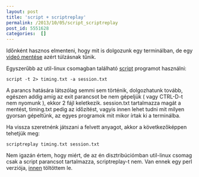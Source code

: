 ```yaml
---
layout: post
title: 'script + scriptreplay'
permalink: /2013/10/05/script_scriptreplay
post_id: 5551628
categories:  []
---
```


Időnként hasznos elmenteni, hogy mit is dolgozunk egy terminálban, de egy 
[videó mentése](http://commandline.blog.hu/2013/05/26/recordmydesktop) azért túlzásnak tűnik.

Egyszerűbb az util-linux csomagban található 
[script](http://en.wikipedia.org/wiki/Script_%28Unix%29) programot használni:

```
script -t 2> timing.txt -a session.txt
```

A parancs hatására látszólag semmi sem történik, dolgozhatunk tovább, egészen addig amíg az exit parancsot be nem gépeljük ( vagy CTRL-D-t nem nyomunk ), ekkor 2 fájl keletkezik. session.txt tartalmazza magát a mentést, timing.txt pedig az időzítést, vagyis innen lehet tudni mit milyen gyorsan gépeltünk, az egyes programok mit mikor írtak ki a terminálba.

Ha vissza szeretnénk játszani a felvett anyagot, akkor a következőképpen tehetjük meg:

```
scriptreplay timing.txt session.txt
```

Nem igazán értem, hogy miért, de az én disztribúciómban util-linux csomag csak a script parancsot tartalmazza, scriptreplay-t nem. Van ennek egy perl verziója, 
[innen](http://www.ifokr.org/bri/presentations/tools/scriptreplay) töltöttem le.